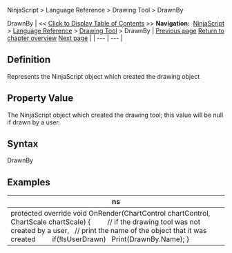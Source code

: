 ﻿
NinjaScript \> Language Reference \> Drawing Tool \> DrawnBy

DrawnBy
| \<\< [Click to Display Table of Contents](drawnby.md) \>\> **Navigation:**     [NinjaScript](ninjascript.md) \> [Language Reference](language_reference_wip.md) \> [Drawing Tool](drawing_tools.md) \> DrawnBy | [Previous page](drawingstate.md) [Return to chapter overview](drawing_tools.md) [Next page](getattachedtochartbars.md) |
| --- | --- |
## Definition
Represents the NinjaScript object which created the drawing object
 
## Property Value
The NinjaScript object which created the drawing tool; this value will be null if drawn by a user.
 
## Syntax
DrawnBy
 
## Examples
| ns |
| --- |
| protected override void OnRender(ChartControl chartControl, ChartScale chartScale) {          // if the drawing tool was not created by a user,     // print the name of the object that it was created          if(!IsUserDrawn)    Print(DrawnBy.Name); } |
